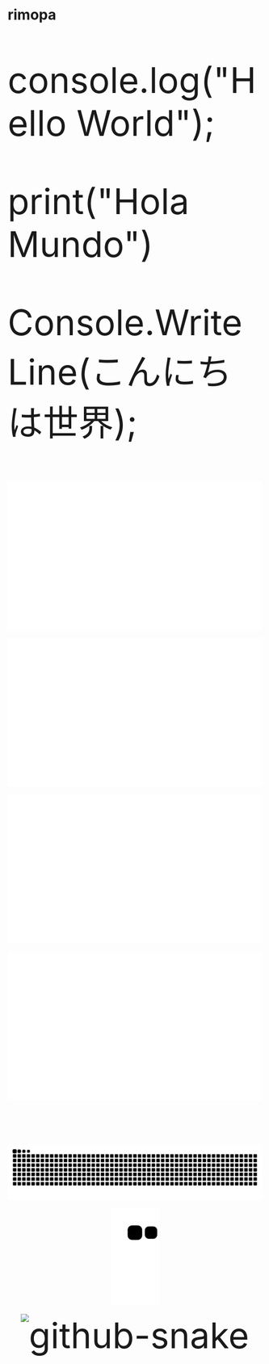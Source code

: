 # rimopa

<span style="font-size: 500%">
  
  console.log("Hello World");
  
  print("Hola Mundo")
  
  Console.WriteLine(こんにちは世界);
</span>

<div align="center">
  
  ![](https://raw.githubusercontent.com/rimopa/github-stats/master/generated/languages.svg#gh-dark-mode-only)
  ![](https://raw.githubusercontent.com/rimopa/github-stats/master/generated/languages.svg#gh-light-mode-only)
  ![](https://raw.githubusercontent.com/rimopa/github-stats/master/generated/overview.svg#gh-dark-mode-only)
  ![](https://raw.githubusercontent.com/rimopa/github-stats/master/generated/overview.svg#gh-light-mode-only)
  <!--Do yours here: https://github.com/jstrieb/github-stats-->
  ![](https://raw.githubusercontent.com/RIMOPA/RIMOPA/output/github-contribution-grid-snake-dark.svg?palette=github-dark#gh-dark-mode-only)
  ![](https://raw.githubusercontent.com/RIMOPA/RIMOPA/output/github-contribution-grid-snake.svg#gh-light-mode-only)
  <picture>
  <source media="(prefers-color-scheme: dark)" srcset="github-snake-dark.svg" />
  <source media="(prefers-color-scheme: light)" srcset="github-snake.svg" />
  <img alt="github-snake" src="github-snake.svg" />
  </picture>
  <!--Do yours here: https://github.com/marketplace/actions/generate-snake-game-from-github-contribution-grid-->
</div>
